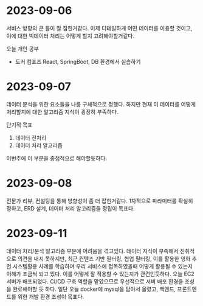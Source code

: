 # 2023-09-06
서비스 방향의 큰 틀이 잘 잡힌거같다.
이제 디테일하게 어떤 데이터를 이용할 것이고, 이에 대한 빅데이터 처리는 어떻게 할지 고려해야할거같다.

오늘 개인 공부
- 도커 컴포즈 React, SpringBoot, DB 환경에서 실습하기
 

# 2023-09-07

데이터 분석을 위한 요소들을 나름 구체적으로 정했다.
하지만 현재 이 데이터를 어떻게 처리할지에 대한 알고리즘 지식이 굉장히 부족하다.

단기적 목표
1. 데이터 전처리
2. 데이터 처리 알고리즘

이번주에 이 부분을 중점적으로 해야할듯하다.

# 2023-09-08

전문가 리뷰, 컨설팅을 통해 방향성이 좀 더 잡힌거같다.
1차적으로 파라미터를 확실히 정하고, ERD 설계, 데이터 처리 알고리즘을 정립이 목표다.

# 2023-09-11

데이터 처리/분석 알고리즘 부분에 어려움을 겪고있다. 데이터 지식이 부족해서 진취적으로 의견을 내지 못하지만, 최근 컨텐츠 기반 필터링, 협업 필터링, 이를 활용한 영화 추천 시스템활용 사례를 학습하며 우리 서비스에 접목하였을때 어떻게 활용될 수 있는지 이해가 조금씩 되고 있다. 이를 어떻게 잘 적용할 수 있는지가 관건인듯하다. 오늘 EC2 서버가 배포되었다. CI/CD 구축 역할을 맡았으므로 우선적으로 서버 배포 환경을 조성을 완료해야할 듯 하다. 일단 오늘 docker에 mysql을 담아서 올렸고, 백엔드, 프론트엔드를 위한 개발 환경 조성이 목표다.
